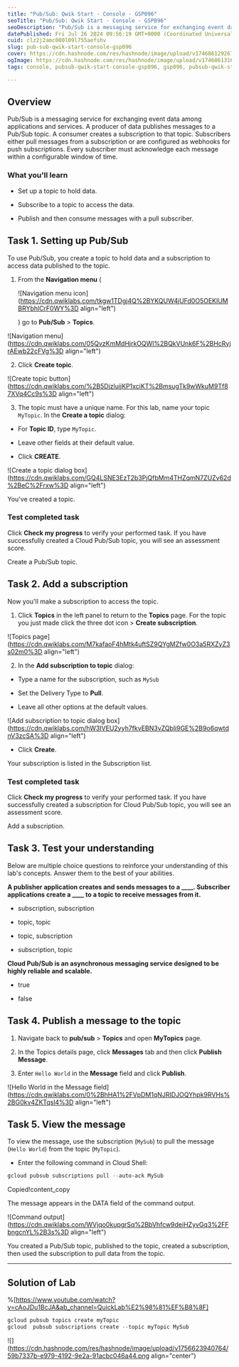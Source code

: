 ```yaml
---
title: "Pub/Sub: Qwik Start - Console - GSP096"
seoTitle: "Pub/Sub: Qwik Start - Console - GSP096"
seoDescription: "Pub/Sub is a messaging service for exchanging event data among applications and services. A producer of data publishes messages to a Pub/Sub topic. A consum"
datePublished: Fri Jul 26 2024 09:56:19 GMT+0000 (Coordinated Universal Time)
cuid: clz2j2amc000l09l755aefshv
slug: pub-sub-qwik-start-console-gsp096
cover: https://cdn.hashnode.com/res/hashnode/image/upload/v1746861292676/b5d1a14b-9e69-4280-8bed-85d82e4e9ee1.png
ogImage: https://cdn.hashnode.com/res/hashnode/image/upload/v1746861316778/be0c8284-8791-43ef-929b-04c435730de6.png
tags: console, pubsub-qwik-start-console-gsp096, gsp096, pubsub-qwik-start-console

---
```


## **Overview**

Pub/Sub is a messaging service for exchanging event data among applications and services. A producer of data publishes messages to a Pub/Sub topic. A consumer creates a subscription to that topic. Subscribers either pull messages from a subscription or are configured as webhooks for push subscriptions. Every subscriber must acknowledge each message within a configurable window of time.

### What you'll learn

* Set up a topic to hold data.
    
* Subscribe to a topic to access the data.
    
* Publish and then consume messages with a pull subscriber.
    

## **Task 1. Setting up Pub/Sub**

To use Pub/Sub, you create a topic to hold data and a subscription to access data published to the topic.

1. From the **Navigation menu** (
    
    ![Navigation menu icon](https://cdn.qwiklabs.com/tkgw1TDgj4Q%2BYKQUW4jUFd0O5OEKlUMBRYbhlCrF0WY%3D align="left")
    
    ) go to **Pub/Sub** &gt; **Topics**.
    

![Navigation menu](https://cdn.qwiklabs.com/05QvzKmMdHjrkOQWl%2BQkVUnk6F%2BHcRyjrAEwb22cFVg%3D align="left")

2. Click **Create topic**.
    

![Create topic button](https://cdn.qwiklabs.com/%2B5DjzluijKP1xciKT%2BmsugTk9wWkuM9Tf87XVq4Cc9s%3D align="left")

3. The topic must have a unique name. For this lab, name your topic `MyTopic`. In the **Create a topic** dialog:
    

* For **Topic ID**, type `MyTopic`.
    
* Leave other fields at their default value.
    
* Click **CREATE**.
    

![Create a topic dialog box](https://cdn.qwiklabs.com/GQ4LSNE3EzT2b3PjQfbMm4THZqmN7ZUZv62d%2BeC%2Frxw%3D align="left")

You've created a topic.

### Test completed task

Click **Check my progress** to verify your performed task. If you have successfully created a Cloud Pub/Sub topic, you will see an assessment score.

Create a Pub/Sub topic.

## **Task 2. Add a subscription**

Now you'll make a subscription to access the topic.

1. Click **Topics** in the left panel to return to the **Topics** page. For the topic you just made click the three dot icon &gt; **Create subscription**.
    

![Topics page](https://cdn.qwiklabs.com/M7kafaoF4hMtk4uftSZ9QYgMZfw0O3a5RXZyZ3s02m0%3D align="left")

2. In the **Add subscription to topic** dialog:
    

* Type a name for the subscription, such as `MySub`
    
* Set the Delivery Type to **Pull**.
    
* Leave all other options at the default values.
    

![Add subscription to topic dialog box](https://cdn.qwiklabs.com/hW3IVEU2yyh7fkvEBN3vZQbli9GE%2B9o6qwtdnV3zcSA%3D align="left")

* Click **Create**.
    

Your subscription is listed in the Subscription list.

### Test completed task

Click **Check my progress** to verify your performed task. If you have successfully created a subscription for Cloud Pub/Sub topic, you will see an assessment score.

Add a subscription.

## **Task 3. Test your understanding**

Below are multiple choice questions to reinforce your understanding of this lab's concepts. Answer them to the best of your abilities.

**A publisher application creates and sends messages to a \_\_\_\_. Subscriber applications create a \_\_\_\_ to a topic to receive messages from it.**

* subscription, subscription
    
* topic, topic
    
* topic, subscription
    
* subscription, topic
    

**Cloud Pub/Sub is an asynchronous messaging service designed to be highly reliable and scalable.**

* true
    
* false
    

## **Task 4. Publish a message to the topic**

1. Navigate back to **pub/sub** &gt; **Topics** and open **MyTopics** page.
    
2. In the Topics details page, click **Messages** tab and then click **Publish Message**.
    
3. Enter `Hello World` in the **Message** field and click **Publish**.
    

![Hello World in the Message field](https://cdn.qwiklabs.com/0%2BhHA1%2FVpDM1qNJRIDJOQYhpk9RVHs%2BG0kv4ZKTqsl4%3D align="left")

## **Task 5. View the message**

To view the message, use the subscription (`MySub`) to pull the message (`Hello World`) from the topic (`MyTopic`).

* Enter the following command in Cloud Shell:
    

```powershell
gcloud pubsub subscriptions pull --auto-ack MySub
```

Copied!content\_copy

The message appears in the DATA field of the command output.

![Command output](https://cdn.qwiklabs.com/WVjqo0kupgrSq%2BbVhfcw9deiHZyvGq3%2FFbngcnYL%2B3s%3D align="left")

You created a Pub/Sub topic, published to the topic, created a subscription, then used the subscription to pull data from the topic.

---

## Solution of Lab

%[https://www.youtube.com/watch?v=cAoJDu1BcJA&ab_channel=QuickLab%E2%98%81%EF%B8%8F] 

```powershell
gcloud pubsub topics create myTopic
gcloud  pubsub subscriptions create --topic myTopic MySub
```

![](https://cdn.hashnode.com/res/hashnode/image/upload/v1756623940764/59b7337b-e979-4192-9e2a-91acbc046a44.png align="center")
